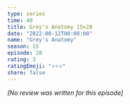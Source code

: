 ```yaml
---
type: series
time: 40
title: Grey's Anatomy 15x20
date: "2022-08-12T00:00:00"
name: "Grey's Anatomy"
season: 15
episode: 20
rating: 3
ratingEmoji: "⭐️⭐️⭐️"
share: false
---
```


*[No review was written for this episode]*
